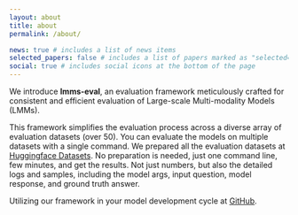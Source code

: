 ```yaml
---
layout: about
title: about
permalink: /about/

news: true # includes a list of news items
selected_papers: false # includes a list of papers marked as "selected={true}"
social: true # includes social icons at the bottom of the page
---
```


We introduce **lmms-eval**, an evaluation framework meticulously crafted for consistent and efficient evaluation of Large-scale Multi-modality Models (LMMs).


This framework simplifies the evaluation process across a diverse array of evaluation datasets (over 50). You can evaluate the models on multiple datasets with a single command. We prepared all the evaluation datasets at [Huggingface Datasets](https://huggingface.co/lmms-lab). No preparation is needed, just one command line, few minutes, and get the results. Not just numbers, but also the detailed logs and samples, including the model args, input question, model response, and ground truth answer.
<!-- 

With its remarkable scalability, **lmms-eval** seamlessly integrates new models and evaluation datasets, requiring only a simple modification on interfaces. We provide handy documentation and examples to help you get started to integrate `lmms-eval` into your project.


To accelerate model development cycle, we leverage `accelerate` to wrap the model for distributed evaluation, supporting both multi-gpu and tensor parallelism. With **Task Grouping**, all instances from all tasks are grouped and evaluated in parallel, which significantly improves the throughput of the evaluation process. -->


Utilizing our framework in your model development cycle at [GitHub](https://github.com/EvolvingLMMs-Lab/lmms-eval/).
